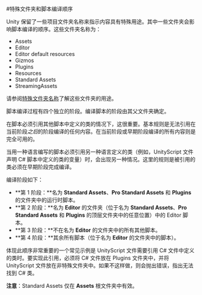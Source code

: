 #特殊文件夹和脚本编译顺序

Unity 保留了一些项目文件夹名称来指示内容具有特殊用途。其中一些文件夹会影响脚本编译的顺序。这些文件夹名称为：

* Assets
* Editor
* Editor default resources
* Gizmos
* Plugins
* Resources
* Standard Assets
* StreamingAssets

请参阅[特殊文件夹名称](SpecialFolders.html)了解这些文件夹的用途。

脚本编译过程有四个独立的阶段。编译脚本的阶段由其父文件夹确定。

在脚本必须引用其他脚本中定义的类的情况下，这很重要。基本规则是无法引用在当前阶段*之后*的阶段编译的任何内容。在当前阶段或早期阶段编译的所有内容则是完全可用的。

当用一种语言编写的脚本必须引用另一种语言定义的类（例如，UnityScript 文件声明 C# 脚本中定义的类的变量）时，会出现另一种情况。这里的规则是被引用的类必须在早期阶段完成编译。

编译阶段如下：

* **第 1 阶段：**名为 __Standard Assets__、__Pro Standard Assets__ 和 __Plugins__ 的文件夹中的运行时脚本。
* **第 2 阶段：**名为 __Editor__ 的文件夹（位于名为 __Standard Assets__、__Pro Standard Assets__ 和 __Plugins__ 的顶层文件夹中的任意位置）中的 Editor 脚本。
* **第 3 阶段：**不在名为 __Editor__ 的文件夹中的所有其他脚本。
* **第 4 阶段：**其余所有脚本（位于名为 __Editor__ 的文件夹中的脚本）。


体现此顺序非常重要的一个常见示例是 UnityScript 文件需要引用 C# 文件中定义的类时。要实现此引用，必须将 C# 文件放在 Plugins 文件夹中，并将 UnityScript 文件放在非特殊文件夹中。如果不这样做，则会抛出错误，指出无法找到 C# 类。

**注意**：Standard Assets 仅在 __Assets__ 根文件夹中有效。
